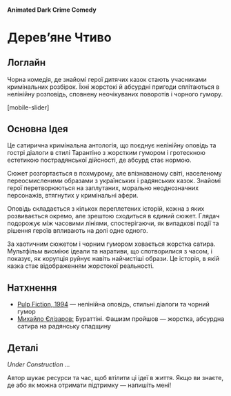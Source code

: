 #### Animated Dark Crime Comedy

# Дерев’яне Чтиво

## Логлайн

Чорна комедія, де знайомі герої дитячих казок стають учасниками кримінальних розбірок. Їхні жорстокі й абсурдні пригоди сплітаються в нелінійну розповідь, сповнену неочікуваних поворотів і чорного гумору.

[mobile-slider]

## Основна Ідея

Це сатирична кримінальна антологія, що поєднує нелінійну оповідь та гострі діалоги в стилі Тарантіно з жорстким гумором і гротескною естетикою пострадянської дійсності, де абсурд стає нормою.

Сюжет розгортається в похмурому, але впізнаваному світі, населеному переосмисленими образами з українських і радянських казок. Знайомі герої перетворюються на заплутаних, морально неоднозначних персонажів, втягнутих у кримінальні афери.

Оповідь складається з кількох переплетених історій, кожна з яких розвивається окремо, але зрештою сходиться в єдиний сюжет. Глядач подорожує між часовими лініями, спостерігаючи, як випадкові події та рішення героїв впливають на долі одне одного.

За хаотичним сюжетом і чорним гумором ховається жорстка сатира. Мультфільм висміює ідеали та наративи, що спотворилися з часом, і показує, як корупція руйнує навіть найчистіші образи. Це історія, в якій казка стає відображенням жорстокої реальності.

## Натхнення

- [Pulp Fiction, 1994](https://www.imdb.com/title/tt0110912/) — нелінійна оповідь, стильні діалоги та чорний гумор
- [Михайло Єлізаров:](https://neolurk.org/wiki/%D0%9C%D0%B8%D1%85%D0%B0%D0%B8%D0%BB_%D0%95%D0%BB%D0%B8%D0%B7%D0%B0%D1%80%D0%BE%D0%B2) Бураттіні. Фашизм пройшов — жорстка, абсурдна сатира на радянську спадщину

## Деталі

*Under Construction …*

Автор шукає ресурси та час, щоб втілити ці ідеї в життя. Якщо ви знаєте, де або як можна отримати підтримку — напишіть мені!